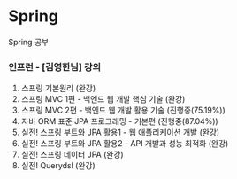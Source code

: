 # Spring
Spring 공부

### 인프런 - [김영한님] 강의
1. 스프링 기본원리 (완강)
2. 스프링 MVC 1편 - 백엔드 웹 개발 핵심 기술 (완강)
3. 스프링 MVC 2편 - 백엔드 웹 개발 활용 기술 (진행중(75.19%))
4. 자바 ORM 표준 JPA 프로그래밍 - 기본편 (진행중(87.04%))
5. 실전! 스프링 부트와 JPA 활용1 - 웹 애플리케이션 개발 (완강)
6. 실전! 스프링 부트와 JPA 활용2 - API 개발과 성능 최적화 (완강)
7. 실전! 스프링 데이터 JPA (완강)
8. 실전! Querydsl (완강)
